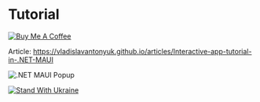 # Tutorial

[![Buy Me A Coffee](https://ik.imagekit.io/VladislavAntonyuk/vladislavantonyuk/misc/bmc-button.png)](https://www.buymeacoffee.com/vlad.antonyuk)

Article: https://vladislavantonyuk.github.io/articles/Interactive-app-tutorial-in-.NET-MAUI

![.NET MAUI Popup](https://ik.imagekit.io/VladislavAntonyuk/vladislavantonyuk/articles/19/simple-popup.png)

[![Stand With Ukraine](https://img.shields.io/badge/made_in-ukraine-ffd700.svg?labelColor=0057b7)](https://stand-with-ukraine.pp.ua)